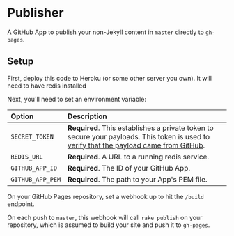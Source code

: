 # Publisher

A GitHub App to publish your non-Jekyll content in `master` directly to `gh-pages`.

## Setup

First, deploy this code to Heroku (or some other server you own). It will need to have redis installed

Next, you'll need to set an environment variable:

| Option | Description
| :----- | :----------
| `SECRET_TOKEN` | **Required**. This establishes a private token to secure your payloads. This token is used to [verify that the payload came from GitHub](https://developer.github.com/webhooks/securing/).
| `REDIS_URL` | **Required**.  A URL to a running redis service.
| `GITHUB_APP_ID` | **Required**. The ID of your GitHub App.
| `GITHUB_APP_PEM` | **Required**. The path to your App's PEM file.

On your GitHub Pages repository, set a webhook up to hit the `/build` endpoint.

On each push to `master`, this webhook will call `rake publish` on your repository, which is assumed to build your site and push it to `gh-pages`.
